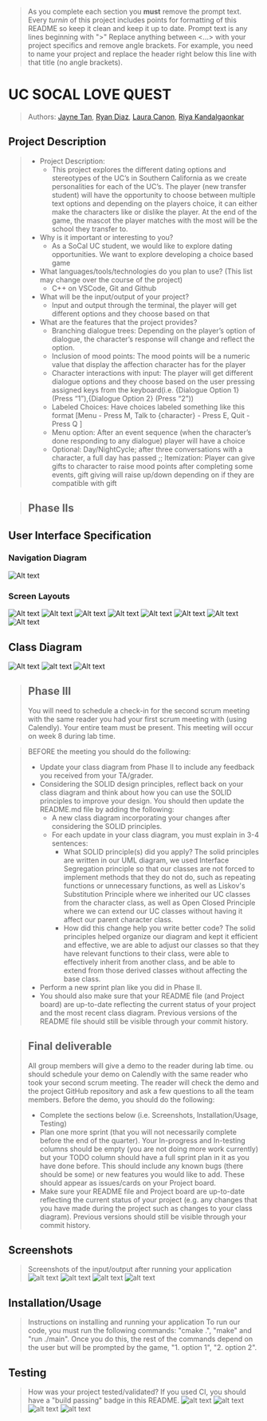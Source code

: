  > As you complete each section you **must** remove the prompt text. Every *turnin* of this project includes points for formatting of this README so keep it clean and keep it up to date. 
 > Prompt text is any lines beginning with "\>"
 > Replace anything between \<...\> with your project specifics and remove angle brackets. For example, you need to name your project and replace the header right below this line with that title (no angle brackets). 
# UC SOCAL LOVE QUEST 
 > Authors: [Jayne Tan](https://github.com/jaynjsijsh), [Ryan Diaz](https://github.com/DBChrono), [Laura Canon](https://github.com/lscanon), [Riya Kandalgaonkar](https://github.com/riyak4)
 
## Project Description
 > * Project Description:
 >   * This project explores the different dating options and stereotypes of the UC’s in Southern California as we create personalities for each of the UC’s. The player (new transfer student) will have the opportunity to choose between multiple text options and depending on the players choice, it can either make the characters like or dislike the player. At the end of the game, the mascot the player matches with the most will be the school they transfer to. 
 > * Why is it important or interesting to you?
 >   * As a SoCal UC student, we would like to explore dating opportunities. We want to explore developing a choice based game
 > * What languages/tools/technologies do you plan to use? (This list may change over the course of the project)
 >   * C++ on VSCode, Git and Github
 > * What will be the input/output of your project?
 >   * Input and output through the terminal, the player will get different options and they choose based on that
 > * What are the features that the project provides?
 >   * Branching dialogue trees: Depending on the player’s option of dialogue, the character’s response will change and reflect the option.
 >   * Inclusion of mood points: The mood points will be a numeric value that display the affection character has for the player 
 >   * Character interactions with input: The player will get different dialogue options and they choose based on the user pressing assigned keys from the keyboard(i.e. {Dialogue Option 1} (Press “1”),{Dialogue Option 2} (Press “2”))
 >   * Labeled Choices: Have choices labeled something like this format [Menu - Press M, Talk to {character} - Press E, Quit - Press Q ]
 >   * Menu option: After an event sequence (when the character’s done responding to any dialogue) player will have a choice 
 >   * Optional: Day/NightCycle; after three conversations with a character, a full day has passed ;; Itemization: Player can give gifts to character to raise mood points after completing some events, gift giving will raise up/down depending on if they are compatible with gift



 > ## Phase IIs
## User Interface Specification

### Navigation Diagram
![Alt text](Milestone/image.png)

### Screen Layouts
![Alt text](Milestone/image-3.png)
![Alt text](Milestone/image-4.png)
![Alt text](Milestone/image-5.png)
![Alt text](Milestone/image-6.png)
![Alt text](image-2.png)
![Alt text](Milestone/image-8.png)
![Alt text](Milestone/image-9.png)
![Alt text](Milestone/image-10.png)

## Class Diagram
![Alt text](image-13.png)
![alt text](image-14.png)
![Alt text](image-3.png)
 
 > ## Phase III
 > You will need to schedule a check-in for the second scrum meeting with the same reader you had your first scrum meeting with (using Calendly). Your entire team must be present. This meeting will occur on week 8 during lab time.
 
 > BEFORE the meeting you should do the following:
 > * Update your class diagram from Phase II to include any feedback you received from your TA/grader.
 > * Considering the SOLID design principles, reflect back on your class diagram and think about how you can use the SOLID principles to improve your design. You should then update the README.md file by adding the following:
 >   * A new class diagram incorporating your changes after considering the SOLID principles.
 >   * For each update in your class diagram, you must explain in 3-4 sentences:
 >     * What SOLID principle(s) did you apply?
 > The solid principles are written in our UML diagram, we used Interface Segregation principle so that our classes are not forced to implement methods that they do not do, such as repeating functions or unnecessary functions, as well as Liskov's Substitution Principle where we inherited our UC classes from the character class, as well as Open Closed Principle where we can extend our UC classes without having it affect our parent character class. 
 >     * How did this change help you write better code? 
 > The solid principles helped organize our diagram and kept it efficient and effective, we are able to adjust our classes so that they have relevant functions to their class, were able to effectively inherit from another class, and be able to extend from those derived classes without affecting the base class.
 > * Perform a new sprint plan like you did in Phase II.
 > * You should also make sure that your README file (and Project board) are up-to-date reflecting the current status of your project and the most recent class diagram. Previous versions of the README file should still be visible through your commit history.

 
>
 
 > ## Final deliverable
 > All group members will give a demo to the reader during lab time. ou should schedule your demo on Calendly with the same reader who took your second scrum meeting. The reader will check the demo and the project GitHub repository and ask a few questions to all the team members. 
 > Before the demo, you should do the following:
 > * Complete the sections below (i.e. Screenshots, Installation/Usage, Testing)
 > * Plan one more sprint (that you will not necessarily complete before the end of the quarter). Your In-progress and In-testing columns should be empty (you are not doing more work currently) but your TODO column should have a full sprint plan in it as you have done before. This should include any known bugs (there should be some) or new features you would like to add. These should appear as issues/cards on your Project board.
 > * Make sure your README file and Project board are up-to-date reflecting the current status of your project (e.g. any changes that you have made during the project such as changes to your class diagram). Previous versions should still be visible through your commit history. 
 
 ## Screenshots
 > Screenshots of the input/output after running your application
 ![alt text](image-9.png)
 ![alt text](image-10.png)
 ![alt text](image-11.png)
 ![alt text](image-12.png)

 ## Installation/Usage
 > Instructions on installing and running your application
 > To run our code, you must run the following commands: "cmake .", "make" and "run ./main". Once you do this, the rest of the commands depend on the user but will be prompted by the game, "1. option 1", "2. option 2". 
 ## Testing
 > How was your project tested/validated? If you used CI, you should have a "build passing" badge in this README.
![alt text](image-5.png) 
![alt text](image-6.png)
![alt text](image-7.png)
![alt text](image-8.png)